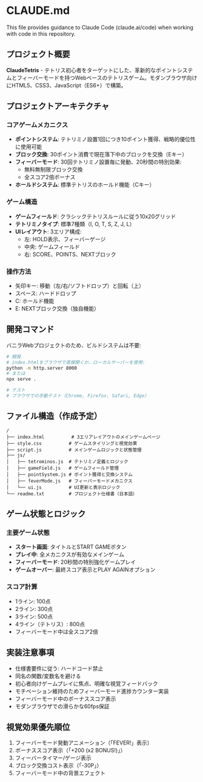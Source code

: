 # CLAUDE.md

This file provides guidance to Claude Code (claude.ai/code) when working with code in this repository.

## プロジェクト概要

**ClaudeTetris** - テトリス初心者をターゲットにした、革新的なポイントシステムとフィーバーモードを持つWebベースのテトリスゲーム。モダンブラウザ向けにHTML5、CSS3、JavaScript（ES6+）で構築。

## プロジェクトアーキテクチャ

### コアゲームメカニクス
- **ポイントシステム**: テトリミノ設置1回につき10ポイント獲得、戦略的優位性に使用可能
- **ブロック交換**: 30ポイント消費で現在落下中のブロックを交換（Eキー）
- **フィーバーモード**: 30回テトリミノ設置毎に発動、20秒間の特別効果:
  - 無料無制限ブロック交換
  - 全スコア2倍ボーナス
- **ホールドシステム**: 標準テトリスのホールド機能（Cキー）

### ゲーム構造
- **ゲームフィールド**: クラシックテトリスルールに従う10x20グリッド
- **テトリミノタイプ**: 標準7種類（I, O, T, S, Z, J, L）
- **UIレイアウト**: 3エリア構成:
  - 左: HOLD表示、フィーバーゲージ
  - 中央: ゲームフィールド
  - 右: SCORE、POINTS、NEXTブロック

### 操作方法
- 矢印キー: 移動（左/右/ソフトドロップ）と回転（上）
- スペース: ハードドロップ
- C: ホールド機能
- E: NEXTブロック交換（独自機能）

## 開発コマンド

バニラWebプロジェクトのため、ビルドシステムは不要:

```bash
# 開発
# index.htmlをブラウザで直接開くか、ローカルサーバーを使用:
python -m http.server 8000
# または
npx serve .

# テスト
# ブラウザでの手動テスト（Chrome, Firefox, Safari, Edge）
```

## ファイル構造（作成予定）

```
/
├── index.html          # 3エリアレイアウトのメインゲームページ
├── style.css          # ゲームスタイリングと視覚効果
├── script.js          # メインゲームロジックと状態管理
├── js/
│   ├── tetrominos.js  # テトリミノ定義とロジック
│   ├── gameField.js   # ゲームフィールド管理
│   ├── pointSystem.js # ポイント獲得と交換システム
│   ├── feverMode.js   # フィーバーモードメカニクス
│   └── ui.js          # UI更新と表示ロジック
└── readme.txt         # プロジェクト仕様書（日本語）
```

## ゲーム状態とロジック

### 主要ゲーム状態
- **スタート画面**: タイトルとSTART GAMEボタン
- **プレイ中**: 全メカニクスが有効なメインゲーム
- **フィーバーモード**: 20秒間の特別強化ゲームプレイ
- **ゲームオーバー**: 最終スコア表示とPLAY AGAINオプション

### スコア計算
- 1ライン: 100点
- 2ライン: 300点
- 3ライン: 500点
- 4ライン（テトリス）: 800点
- フィーバーモード中は全スコア2倍

## 実装注意事項

- 仕様書要件に従う: ハードコード禁止
- 同名の関数/変数名を避ける
- 初心者向けゲームプレイに焦点、明確な視覚フィードバック
- モチベーション維持のためフィーバーモード進捗カウンター実装
- フィーバーモード中のボーナススコア表示
- モダンブラウザでの滑らかな60fps保証

## 視覚効果優先順位

1. フィーバーモード発動アニメーション（「FEVER!」表示）
2. ボーナススコア表示（「+200 (x2 BONUS!)」）
3. フィーバータイマー/ゲージ表示
4. ブロック交換コスト表示（「-30P」）
5. フィーバーモード中の背景エフェクト